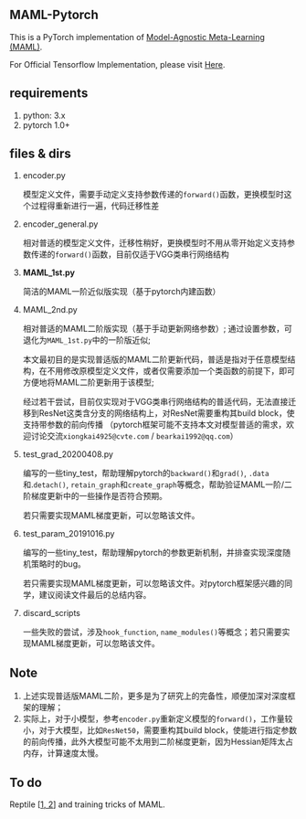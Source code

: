 ## MAML-Pytorch
This is a PyTorch implementation of [Model-Agnostic Meta-Learning (MAML)](https://arxiv.org/abs/1703.03400).

For Official Tensorflow Implementation, please visit [Here](https://github.com/cbfinn/maml).

## requirements
1. python: 3.x
2. pytorch 1.0+

## files & dirs
1. encoder.py

    模型定义文件，需要手动定义支持参数传递的`forward()`函数，更换模型时这个过程得重新进行一遍，代码迁移性差

2. encoder_general.py

    相对普适的模型定义文件，迁移性稍好，更换模型时不用从零开始定义支持参数传递的`forward()`函数，目前仅适于VGG类串行网络结构

3. **MAML_1st.py**

    简洁的MAML一阶近似版实现（基于pytorch内建函数）

4. MAML_2nd.py

    相对普适的MAML二阶版实现（基于手动更新网络参数）; 通过设置参数，可退化为`MAML_1st.py`中的一阶版近似;

    本文最初目的是实现普适版的MAML二阶更新代码，普适是指对于任意模型结构，在不用修改原模型定义文件，或者仅需要添加一个类函数的前提下，即可方便地将MAML二阶更新用于该模型;

    经过若干尝试，目前仅实现对于VGG类串行网络结构的普适代码，无法直接迁移到ResNet这类含分支的网络结构上，对ResNet需要重构其build block，使支持带参数的前向传播 （pytorch框架可能不支持本文对模型普适的需求，欢迎讨论交流`xiongkai4925@cvte.com` / `bearkai1992@qq.com`）

5. test_grad_20200408.py

    编写的一些tiny_test，帮助理解pytorch的`backward()`和`grad()`, `.data`和.`detach()`, `retain_graph`和`create_graph`等概念，帮助验证MAML一阶/二阶梯度更新中的一些操作是否符合预期。

    若只需要实现MAML梯度更新，可以忽略该文件。

6. test_param_20191016.py

    编写的一些tiny_test，帮助理解pytorch的参数更新机制，并排查实现深度随机策略时的bug。

    若只需要实现MAML梯度更新，可以忽略该文件。对pytorch框架感兴趣的同学，建议阅读文件最后的总结内容。

7. discard_scripts

    一些失败的尝试，涉及`hook_function`, `name_modules()`等概念；若只需要实现MAML梯度更新，可以忽略该文件。

## Note
1. 上述实现普适版MAML二阶，更多是为了研究上的完备性，顺便加深对深度框架的理解；
2. 实际上，对于小模型，参考`encoder.py`重新定义模型的`forward()`，工作量较小，对于大模型，比如`ResNet50`，需要重构其build block，使能进行指定参数的前向传播，此外大模型可能不太用到二阶梯度更新，因为Hessian矩阵太占内存，计算速度太慢。


## To do 
Reptile [[1](https://arxiv.org/abs/1803.02999)[, 2](https://openai.com/blog/reptile/#jump)]  and training tricks of MAML.

